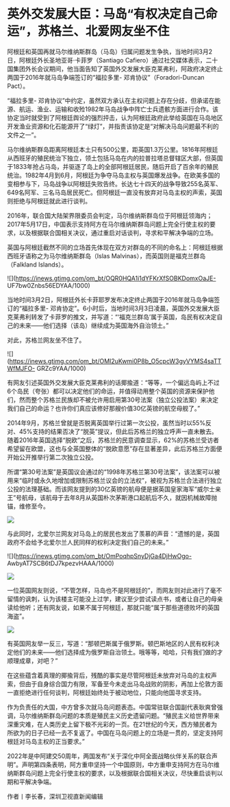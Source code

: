 # 英外交发展大臣：马岛“有权决定自己命运”，苏格兰、北爱网友坐不住

阿根廷和英国再就马尔维纳斯群岛（马岛）归属问题发生争执，当地时间3月2日，阿根廷外长圣地亚哥·卡菲罗（Santiago
Cafiero）通过社交媒体表示，二十国集团外长会议期间，他当面告知了英国外交发展大臣克莱弗利，阿政府决定终止两国于2016年就马岛争端签订的“福拉多里-
邓肯协议”（Foradori-Duncan Pact）。

“福拉多里-
邓肯协议”中约定，虽然双方承认在主权问题上存在分歧，但承诺在能源、航运、渔业、运输和收殓1982年马岛战争中阵亡士兵遗骸方面进行合作。该协定当时就受到了阿根廷舆论的强烈抨击，认为阿根廷政府此举给英国在马岛地区开发渔业资源和化石能源开了“绿灯”，并指责该协定是“对解决马岛问题最不利的文件之一”。

马尔维纳斯群岛距离阿根廷本土只有500公里，距英国1.3万公里。1816年阿根廷从西班牙的殖民统治下独立，领土包括马岛在内的拉普拉塔总督辖区大部，但英国于1833年抢占马岛，并驱逐了岛上的全部阿根廷居民，随后开启了百余年的殖民统治。1982年4月到6月，阿根廷为争夺马岛主权与英国爆发战争。在欧美多国的变相参与下，马岛战争以阿根廷失败告终。长达七十四天的战争导致255名英军、649名阿军、三名马岛居民死亡。但阿根廷一直没有放弃对马岛主权的声索，英国则拒绝与阿根廷就此进行谈判。

2016年，联合国大陆架界限委员会判定，马尔维纳斯群岛位于阿根廷领海内；2017年5月17日，中国表示支持阿方在马尔维纳斯群岛问题上完全行使主权的要求，以及根据联合国相关决议，通过重启对话谈判，寻求和平解决争端的立场。

英国与阿根廷截然不同的立场首先体现在双方对群岛的不同的命名上：阿根廷根据西班牙语称之为马尔维纳斯群岛（Islas
Malvinas），而英国则是福克兰群岛（Falkland Islands）。

![](https://inews.gtimg.com/om_bt/OQR0HQA1i1dYFKrXfSOBKDomxOaJE-
UF7bw0Znbs56EDYAA/1000)

当地时间3月2日，阿根廷外长卡菲耶罗发布决定终止两国于2016年就马岛争端签订的“福拉多里-
邓肯协定”。6小时后，当地时间3月3日凌晨，英国外交发展大臣克莱弗利转发了卡菲罗的推文，并写道：“‘福克兰群岛’属于英国，岛民有权决定自己的未来——他们选择（该岛）继续成为英国海外自治领土。”

对此，苏格兰网友坐不住了。

![](https://inews.gtimg.com/om_bt/OMI2uKwmi0P8b_O5cpcW3gyVYMS4saTTWfMJFO-
GRZc9YAA/1000)

有网友引述英国外交发展大臣克莱弗利的话揶揄道：“等等，一个偏远岛屿上不过6个岛民（夸张）都可以决定他们的命运，并值得动用整个英国的资源来保护他们，然而整个苏格兰民族却不被允许用启用第30号法案（独立公投法案）来决定我们自己的命运？也许你们真应该修好那艘价值30亿英镑的航空母舰了。”

2014年9月，苏格兰曾就是否脱离英国举行过第一次公投，虽然当时以55%反对、45%支持的结果否决了“脱英”提议，但此后苏格兰的独立呼声一直未散去。随着2016年英国选择“脱欧”之后，苏格兰的民意调查显示，62%的苏格兰受访者希望留在欧盟，这也与全英国整体的“脱欧意愿”存在显著差异，此后苏格兰方面便开始公开推举行第二次独立公投。

所谓“第30号法案”是英国议会通过的“1998年苏格兰第30号法案”，该法案可以被用来“临时或永久地增加或限制苏格兰议会的立法权”，被视为苏格兰合法进行独立公投的法理基础。而该网友提到的30亿英镑的航母便是据英国皇家海军“威尔士亲王”号航母，该航母于去年8月从英国朴次茅斯港口起航后不久，就因机械故障抛锚，维修至今。

![](https://inews.gtimg.com/om_bt/OQRxiIg49kX1EYsG8p0Ao20W7rSX90rZslLLy1SURntM8AA/1000)

与此同时，北爱尔兰网友对马岛上的居民也发出了羡慕的声音：“遗憾的是，英国政府不会给予北爱尔兰人民同样的权利决定我们自己的未来。”

![](https://inews.gtimg.com/om_bt/OmPoqhpSnyDjGa4DjHwOgo-
AwbyAT7SCB6tDJ7kpezvHAAA/1000)

![](https://inews.gtimg.com/om_bt/O90Y_U8oVhdPNHm4vYnbq2kwgQJmUM4yNNpRKDHIqRzaYAA/1000)

一位英国网友则说，“不管怎样，马岛也不是阿根廷的”，而网友则对此进行了毫不留情的讽刺，认为该楼主可能没上过学，建议至少尝试读点书，或者让自己的母亲读给他听；还有网友说，如果不属于阿根廷，那就只能“属于那些道德败坏的英国海盗”。

![](https://inews.gtimg.com/om_bt/Oh3O8Ctp_8k5migTccEtCzcvqV8Sp3e_VomZqMYM19d70AA/1000)

有英国网友举一反三，写道：“那顿巴斯属于俄罗斯。顿巴斯地区的人民有权利决定他们的未来——他们选择成为俄罗斯自治领土。哦等等，哈哈，只有我们做的才顺理成章，对吧？”

在这些蕴含着真理的揶揄背后，残酷的事实是尽管阿根廷未放弃对马岛的主权声索，但由于自身综合国力有限，军备至今未走出马岛战败的阴影，再加上伦敦方面一直拒绝进行任何谈判，阿根廷始终处于被动地位，只能向他国寻求支持。

作为负责任的大国，中方曾多次就马岛问题表态。中国常驻联合国副代表耿爽曾强调，马尔维纳斯群岛问题的本质是殖民主义历史遗留问题。“殖民主义给世界带来深重灾难，在人类历史上留下极不光彩的一页。在21世纪的今天，西方殖民者为所欲为的日子已经一去不复返了。中国在马岛问题上的立场是一贯的，坚定支持阿根廷对马岛主权的正当要求。”

2022年是中阿建交50周年，两国发布“关于深化中阿全面战略伙伴关系的联合声明”。声明第四条表明，阿方重申坚持一个中国原则，中方重申支持阿方在马尔维纳斯群岛问题上完全行使主权的要求，以及根据联合国相关决议，尽快重启谈判以期和平解决争端。

作者丨李长春，深圳卫视直新闻编辑

